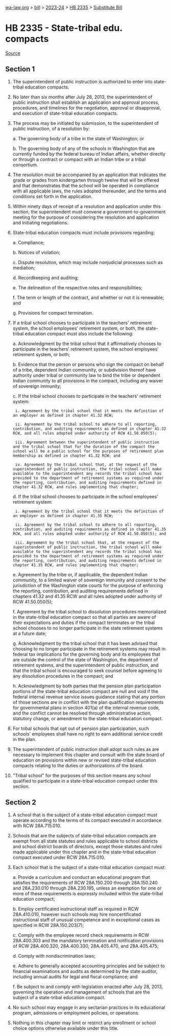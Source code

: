 [wa-law.org](/) > [bill](/bill/) > [2023-24](/bill/2023-24/) > [HB 2335](/bill/2023-24/hb/2335/) > [Substitute Bill](/bill/2023-24/hb/2335/S/)

# HB 2335 - State-tribal edu. compacts

[Source](http://lawfilesext.leg.wa.gov/biennium/2023-24/Pdf/Bills/House%20Bills/2335-S.pdf)

## Section 1
1. The superintendent of public instruction is authorized to enter into state-tribal education compacts.

2. No later than six months after July 28, 2013, the superintendent of public instruction shall establish an application and approval process, procedures, and timelines for the negotiation, approval or disapproval, and execution of state-tribal education compacts.

3. The process may be initiated by submission, to the superintendent of public instruction, of a resolution by:

    a. The governing body of a tribe in the state of Washington; or

    b. The governing body of any of the schools in Washington that are currently funded by the federal bureau of Indian affairs, whether directly or through a contract or compact with an Indian tribe or a tribal consortium.

4. The resolution must be accompanied by an application that indicates the grade or grades from kindergarten through twelve that will be offered and that demonstrates that the school will be operated in compliance with all applicable laws, the rules adopted thereunder, and the terms and conditions set forth in the application.

5. Within ninety days of receipt of a resolution and application under this section, the superintendent must convene a government-to-government meeting for the purpose of considering the resolution and application and initiating negotiations.

6. State-tribal education compacts must include provisions regarding:

    a. Compliance;

    b. Notices of violation;

    c. Dispute resolution, which may include nonjudicial processes such as mediation;

    d. Recordkeeping and auditing;

    e. The delineation of the respective roles and responsibilities;

    f. The term or length of the contract, and whether or not it is renewable; and

    g. Provisions for compact termination.

7. If a tribal school chooses to participate in the teachers' retirement system, the school employees' retirement system, or both, the state-tribal education compact must also include the following:

    a. Acknowledgment by the tribal school that it affirmatively chooses to participate in the teachers' retirement system, the school employees' retirement system, or both;

    b. Evidence that the person or persons who sign the compact on behalf of a tribe, dependent Indian community, or subdivision thereof have authority under tribal or community law to bind the tribe or dependent Indian community to all provisions in the compact, including any waiver of sovereign immunity;

    c. If the tribal school chooses to participate in the teachers' retirement system:

        i. Agreement by the tribal school that it meets the definition of an employer as defined in chapter 41.32 RCW;

        ii. Agreement by the tribal school to adhere to all reporting, contribution, and auditing requirements as defined in chapter 41.32 RCW, and all rules adopted under authority of RCW 41.50.050(5);

        iii. Agreement between the superintendent of public instruction and the tribal school that for the duration of the compact the school will be a public school for the purposes of retirement plan membership as defined in chapter 41.32 RCW; and

        iv. Agreement by the tribal school that, at the request of the superintendent of public instruction, the tribal school will make available to the superintendent any records the tribal school has provided to the department of retirement systems as required under the reporting, contribution, and auditing requirements defined in chapter 41.32 RCW, and rules implementing that chapter;

    d. If the tribal school chooses to participate in the school employees' retirement system:

        i. Agreement by the tribal school that it meets the definition of an employer as defined in chapter 41.35 RCW;

        ii. Agreement by the tribal school to adhere to all reporting, contribution, and auditing requirements as defined in chapter 41.35 RCW, and all rules adopted under authority of RCW 41.50.050(5); and

        iii. Agreement by the tribal school that, at the request of the superintendent of public instruction, the tribal school will make available to the superintendent any records the tribal school has provided to the department of retirement systems as required under the reporting, contribution, and auditing requirements defined in chapter 41.35 RCW, and rules implementing that chapter;

    e. Agreement by the tribe or, if applicable, the dependent Indian community, to a limited waiver of sovereign immunity and consent to the jurisdiction of the Washington state courts for the purpose of enforcing the reporting, contribution, and auditing requirements defined in chapters 41.32 and 41.35 RCW and all rules adopted under authority of RCW 41.50.050(5);

    f. Agreement by the tribal school to dissolution procedures memorialized in the state-tribal education compact so that all parties are aware of their expectations and duties if the compact terminates or the tribal school chooses to no longer participate in the state retirement systems at a future date;

    g. Acknowledgment by the tribal school that it has been advised that choosing to no longer participate in the retirement systems may result in federal tax implications for the governing body and its employees that are outside the control of the state of Washington, the department of retirement systems, and the superintendent of public instruction, and that the tribal school is encouraged to seek counsel before agreeing to any dissolution procedures in the compact; and

    h. Acknowledgment by both parties that the pension plan participation portions of the state-tribal education compact are null and void if the federal internal revenue service issues guidance stating that any portion of those sections are in conflict with the plan qualification requirements for governmental plans in section 401(a) of the internal revenue code, and the conflict cannot be resolved through administrative action, statutory change, or amendment to the state-tribal education compact.

8. For tribal schools that opt out of pension plan participation, such schools' employees shall have no right to earn additional service credit in the plan.

9. The superintendent of public instruction shall adopt such rules as are necessary to implement this chapter and consult with the state board of education on provisions within new or revised state-tribal education compacts relating to the duties or authorizations of the board.

10. "Tribal school" for the purposes of this section means any school qualified to participate in a state-tribal education compact under this section.

## Section 2
1. A school that is the subject of a state-tribal education compact must operate according to the terms of its compact executed in accordance with RCW 28A.715.010.

2. Schools that are the subjects of state-tribal education compacts are exempt from all state statutes and rules applicable to school districts and school district boards of directors, except those statutes and rules made applicable under this chapter and in the state-tribal education compact executed under RCW 28A.715.010.

3. Each school that is the subject of a state-tribal education compact must:

    a. Provide a curriculum and conduct an educational program that satisfies the requirements of RCW 28A.150.200 through 28A.150.240 and 28A.230.010 through 28A.230.195, unless an exemption for one or more of these requirements is expressly included within the state-tribal education compact;

    b. Employ certificated instructional staff as required in RCW 28A.410.010, however such schools may hire noncertificated instructional staff of unusual competence and in exceptional cases as specified in RCW 28A.150.203(7);

    c. Comply with the employee record check requirements in RCW 28A.400.303 and the mandatory termination and notification provisions of RCW 28A.400.320, 28A.400.330, 28A.405.470, and 28A.405.475;

    d. Comply with nondiscrimination laws;

    e. Adhere to generally accepted accounting principles and be subject to financial examinations and audits as determined by the state auditor, including annual audits for legal and fiscal compliance; and

    f. Be subject to and comply with legislation enacted after July 28, 2013, governing the operation and management of schools that are the subject of a state-tribal education compact.

4. No such school may engage in any sectarian practices in its educational program, admissions or employment policies, or operations.

5. Nothing in this chapter may limit or restrict any enrollment or school choice options otherwise available under this title.

